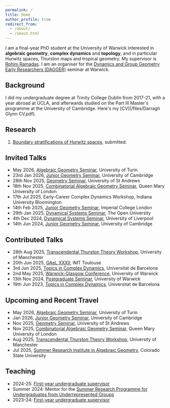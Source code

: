 ```yaml
---
permalink: /
title: Home
author_profile: true
redirect_from: 
  - /about/
  - /about.html
---
```


I am a final-year PhD student at the University of Warwick interested in **algebraic geometry**, **complex dynamics** and **topology**, and in particular Hurwitz spaces, Thurston maps and tropical geometry. My supervisor is [Rohini Ramadas](https://sites.google.com/view/rohini-ramadas/home?authuser=1). I am an organiser for the [Dynamics and Group Geometry Early Researchers (DAGGER)](https://warwick.ac.uk/fac/sci/maths/research/events/seminars/areas/dagger/) seminar at Warwick.     

## Background
I did my undergraduate degree at Trinity College Dublin from 2017-21, with a year abroad at UCLA, and afterwards studied on the Part III Master's programme at the University of Cambridge. Here's my [CV](/files/Darragh Glynn CV.pdf).

## Research
1. [Boundary stratifications of Hurwitz spaces](https://arxiv.org/abs/2503.05688), submitted.

## Invited Talks
- May 2026, [Algebraic Geometry Seminar](https://www.dm-seminarialggeo.unito.it/eventi?page=1), University of Turin
- 23rd Jan 2026, [Junior Geometry Seminar](https://talks.cam.ac.uk/show/index/48314), University of Cambridge
- 28th Nov 2025, [Geometry Seminar](https://www.thibaultpoiret.com/st-andrews-geometry-seminar), University of St Andrews
- 18th Nov 2025, [Combinatorial Algebraic Geometry Seminar](https://sites.google.com/view/tropical-geometric-comb/home/?authuser=1), Queen Mary University of London
- 17th Jul 2025, Early-Career Complex Dynamics Workshop, Indiana University Bloomington
- 14th Feb 2025, [Junior Geometry Seminar](https://www.imperial.ac.uk/geometry/seminars/junior-geometry-seminar/), Imperial College London
- 29th Jan 2025, [Dynamical Systems Seminar](https://sites.google.com/view/oudynamicalsystems/?authuser=1), The Open University
- 4th Dec 2024, [Dynamical Systems Seminar](https://www.liverpool.ac.uk/mathematical-sciences/research/pure-mathematics/dynamical-systems/), University of Liverpool
- 14th Jun 2024, [Junior Geometry Seminar](https://talks.cam.ac.uk/show/index/48314), University of Cambridge

## Contributed Talks
- 28th Aug 2025, [Transcendental Thurston Theory Workshop](https://sites.google.com/view/ttt-2025/talk-schedule?authuser=1), University of Manchester
- 20th Jun 2025, [GAeL XXXII](https://sites.google.com/view/gaelxxxii/home?authuser=1), IMT Toulouse
- 3rd Jun 2025, [Topics in Complex Dynamics](https://www.ub.edu/dynsys/tcd2025/), Universitat de Barcelona
- 2nd May 2025, [Warwick-Glasgow Conference](https://www.marctruter.com/conferences), University of Warwick
- 13th Nov 2024, [Postgraduate Seminar](https://warwick.ac.uk/fac/sci/maths/research/events/seminars/areas/postgraduate/), University of Warwick
- 19th Jun 2023, [Topics in Complex Dynamics](https://www.gsd.uab.cat/tcd2023/), Universitat de Barcelona

## Upcoming and Recent Travel
- May 2026, [Algebraic Geometry Seminar](https://www.dm-seminarialggeo.unito.it/eventi?page=1), University of Turin
- Jan 2026, [Junior Geometry Seminar](https://talks.cam.ac.uk/show/index/48314), University of Cambridge
- Nov 2025, [Geometry Seminar](https://www.thibaultpoiret.com/st-andrews-geometry-seminar), University of St Andrews
- Nov 2025, [Combinatorial Algebraic Geometry Seminar](https://sites.google.com/view/tropical-geometric-comb/home/?authuser=1), Queen Mary University of London
- Aug 2025, [Transcendental Thurston Theory Workshop](https://sites.google.com/view/ttt-2025/talk-schedule?authuser=1), University of Manchester
- Jul 2025, [Summer Research Institute in Algebraic Geometry](https://sites.google.com/view/2025summerinstitute?authuser=1), Colorado State University

## Teaching
- 2024-25: [First-year undergraduate supervisor](https://warwick.ac.uk/fac/sci/maths/currentstudents/ughandbook/general-information/supervision/)
- Summer 2024: Mentor for the [Summer Research Programme for Undergraduates from Underrepresented Groups](https://sites.google.com/view/warwicksummermathresearch/home?authuser=1)
- 2023-24: [First-year undergraduate supervisor](https://warwick.ac.uk/fac/sci/maths/currentstudents/ughandbook/general-information/supervision/)
